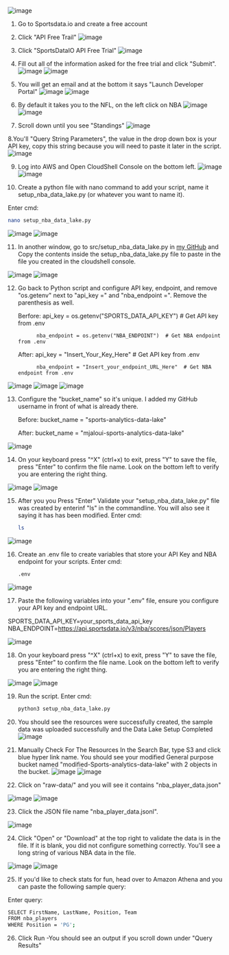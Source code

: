 ![image](https://github.com/user-attachments/assets/2ba9ba63-bea8-4c30-a6fb-f7d5d290bb92)




1. Go to Sportsdata.io and create a free account



2. Click "API Free Trail"
![image](https://github.com/user-attachments/assets/4bf332c5-f303-4ad5-9576-97616c8e4cb3)



3. Click "SportsDataIO API Free Trial"
![image](https://github.com/user-attachments/assets/fe09198d-75db-4638-a77d-78d39a49fcd7)



4. Fill out all of the information asked for the free trial and click "Submit".
![image](https://github.com/user-attachments/assets/92916034-cb25-499a-aa62-8f39a77be52b)
![image](https://github.com/user-attachments/assets/758853c4-0dcd-4699-970e-3fa5e038edeb)



5. You will get an email and at the bottom it says "Launch Developer Portal"
![image](https://github.com/user-attachments/assets/a19fcea7-e8dd-4349-af9e-f2922616cb11)
![image](https://github.com/user-attachments/assets/292a8de8-fbca-4034-b8bb-d0331911f2fb)



6. By default it takes you to the NFL, on the left click on NBA
![image](https://github.com/user-attachments/assets/0cba64fe-e369-4f44-ab87-26a149d726eb)
![image](https://github.com/user-attachments/assets/f24a2a60-bc9d-44ae-905e-1e6c772fd313)



7. Scroll down until you see "Standings"
![image](https://github.com/user-attachments/assets/25f05463-483a-442f-9ce5-557dda71217c)



8.You'll "Query String Parameters", the value in the drop down box is your API key, copy this string because you will need to paste it later in the script.
![image](https://github.com/user-attachments/assets/e64f7b49-3e43-4b0d-9420-4ee51e17852c)



9. Log into AWS and Open CloudShell Console on the bottom left.
![image](https://github.com/user-attachments/assets/b618e0a0-4922-495e-b2e5-a4027c9cbd3d)
![image](https://github.com/user-attachments/assets/f6309918-685c-43a9-8e8e-56bb57cd3f09)




10. Create a python file with nano command to add your script, name it setup_nba_data_lake.py  (or whatever you want to name it).

Enter cmd:
```bash
nano setup_nba_data_lake.py
```

![image](https://github.com/user-attachments/assets/3e0277d4-dc08-4ae3-a5c6-8a34e592f9cf)
![image](https://github.com/user-attachments/assets/dd4cff07-de75-4a27-bb3e-725563dbada2)




11. In another window, go to src/setup_nba_data_lake.py in [my GitHub](https://github.com/MJaloui/NBADataLake/blob/main/src/setup_nba_data_lake.py) and
Copy the contents inside the setup_nba_data_lake.py file to paste in the file you created in the cloudshell console.

![image](https://github.com/user-attachments/assets/d379cc04-9e6d-4d50-98fd-e7093f59ebdd)
![image](https://github.com/user-attachments/assets/7b17473f-3248-4b21-8857-6eb24c9cb3d4)



12. Go back to Python script and configure API key, endpoint, and remove "os.getenv" next to "api_key =" and "nba_endpoint =". Remove the 
    parenthesis as well.

     Berfore: api_key = os.getenv("SPORTS_DATA_API_KEY")  # Get API key from .env
        
              nba_endpoint = os.getenv("NBA_ENDPOINT")  # Get NBA endpoint from .env

      After:  api_key = "Insert_Your_Key_Here"  # Get API key from .env
          
              nba_endpoint = "Insert_your_endpoint_URL_Here"  # Get NBA endpoint from .env 
          
![image](https://github.com/user-attachments/assets/1bb70fec-430b-4d10-a66f-f5e5a3b9e6a9)
![image](https://github.com/user-attachments/assets/155737fa-9076-4ad6-9150-2d5784f3f84c)
![image](https://github.com/user-attachments/assets/75a4e73f-46f1-4d04-bf80-6a34b72ad4cd)




13. Configure the "bucket_name" so it's unique. I added my GitHub username in front of what is already there.

    Before: bucket_name = "sports-analytics-data-lake"

    After: bucket_name = "mjaloui-sports-analytics-data-lake"

![image](https://github.com/user-attachments/assets/7a476654-67df-4a2e-a9e3-40503fc32d2a)




14. On your keyboard press "^X" (ctrl+x) to exit, press "Y" to save the file, press "Enter" to confirm the file name. Look on the bottom left 
    to verify you are entering the right thing.

![image](https://github.com/user-attachments/assets/cc0037f3-d7bf-49ee-a891-3c4d6834c621)
![image](https://github.com/user-attachments/assets/ac0b5801-edfd-4ce9-b5a7-a286870b1ef5)




15. After you you Press "Enter" Validate your "setup_nba_data_lake.py" file was created by enterinf "ls" in the commandline. You will also see it saying it has has been modified.
    Enter cmd:
    ```bash
    ls
    ```
    
![image](https://github.com/user-attachments/assets/c47b18e3-8dc2-45ba-bcc7-f04c1e1630cb)




16.  Create an .env file to create variables that store your API Key and NBA endpoint for your scripts.
     Enter cmd:
     ```bash
     .env
     ```
![image](https://github.com/user-attachments/assets/6df1ac04-ccdc-4dde-8a77-6235e88e77f2)



 
17. Paste the following variables into your ".env" file, ensure you configure your API key and endpoint URL.

   SPORTS_DATA_API_KEY=your_sports_data_api_key
   NBA_ENDPOINT=https://api.sportsdata.io/v3/nba/scores/json/Players

![image](https://github.com/user-attachments/assets/c684e2e4-e321-49c8-8fb7-1f1a6cac3eb0)

18. On your keyboard press "^X" (ctrl+x) to exit, press "Y" to save the file, press "Enter" to confirm the file name. Look on the bottom 
     left to verify you are entering the right thing.

![image](https://github.com/user-attachments/assets/204bca34-2a2c-4662-88ca-b88c4f8f490c)
![image](https://github.com/user-attachments/assets/a94a03ec-fad8-427c-9301-0a4676a05367)




19. Run the script.
    Enter cmd:
    ```bash
    python3 setup_nba_data_lake.py
    ```



20. You should see the resources were successfully created, the sample data was uploaded successfully and the Data Lake Setup Completed
![image](https://github.com/user-attachments/assets/ee1b2405-5616-4d10-b27e-abc2293e7947)




21. Manually Check For The Resources
In the Search Bar, type S3 and click blue hyper link name. You should see your modified General purpose bucket named "modified-Sports-analytics-data-lake" with 2 objects in the bucket.
![image](https://github.com/user-attachments/assets/9d5e2dda-b0d1-4f35-8c53-ab60385e5b1d)
![image](https://github.com/user-attachments/assets/4134bd1d-d0b5-48c3-a611-7e4d2d406711)



22. Click on "raw-data/" and you will see it contains "nba_player_data.json"

![image](https://github.com/user-attachments/assets/bbc0f75b-c7ed-4eff-a554-555ab3c2e7ed)
![image](https://github.com/user-attachments/assets/88b2d2cd-e2ca-4e5e-8a32-3a6f328a2645)



23. Click the JSON file name "nba_player_data.jsonl".

![image](https://github.com/user-attachments/assets/5b58dbc9-201d-498e-8140-d93453f7bba5)


24. Click "Open" or "Download" at the top right to validate the data is in the file. If it is blank, you did not configure something 
     correctly. You'll see a long string of various NBA data in the file.

![image](https://github.com/user-attachments/assets/6dc1aa7e-4de5-4abd-81f7-67eff64d8cbb)
![image](https://github.com/user-attachments/assets/7449d437-ea4e-4153-8733-92e5d11f15bf)


 

25. If you'd like to check stats for fun, head over to Amazon Athena and you can paste the following sample query:

Enter query:
```bash
SELECT FirstName, LastName, Position, Team
FROM nba_players
WHERE Position = 'PG';
```


26. Click Run -You should see an output if you scroll down under "Query Results"
